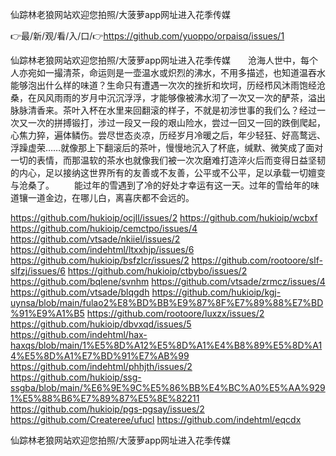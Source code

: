 仙踪林老狼网站欢迎您拍照/大菠萝app网址进入花季传媒

👉最/新/观/看/入/口/👉https://github.com/yuoppo/orpaisq/issues/1

仙踪林老狼网站欢迎您拍照/大菠萝app网址进入花季传媒　　沧海人世中，每个人亦宛如一撮清茶，命运则是一壶温水或炽烈的沸水，不用多描述，也知道温吞水能够泡出什么样的味道？生命只有遭遇一次次的挫折和坎坷，历经栉风沐雨饱经沧桑，在风风雨雨的岁月中沉沉浮浮，才能够像被沸水沏了一次又一次的酽茶，溢出脉脉清香来。茶叶入杯在水里来回翻滚的样子，不就是初涉世事的我们么？经过一次又一次的拼搏锻打，涉过一段又一段的艰山险水，尝过一回又一回的跌倒爬起，心焦力猝，遍体鳞伤。尝尽世态炎凉，历经岁月冷暖之后，年少轻狂、好高鹜远、浮躁虚荣……就像那上下翻滚后的茶叶，慢慢地沉入了杯底，缄默、微笑成了面对一切的表情，而那温软的茶水也就像我们被一次次磨难打造淬火后而变得日益坚韧的内心，足以接纳这世界所有的友善或不友善，公平或不公平，足以承载一切嬗变与沧桑了。
　　能过年的雪遇到了冷的好处才幸运有这一天。过年的雪给年的味道镶一道金边，在哪儿白，离喜庆都不会远的。


https://github.com/hukioip/ocjll/issues/2
https://github.com/hukioip/wcbxf
https://github.com/hukioip/cemctpo/issues/4
https://github.com/vtsade/nkiiel/issues/2
https://github.com/indehtml/ltxxhjp/issues/6
https://github.com/hukioip/bsfzlcr/issues/2
https://github.com/rootoore/slf-slfzj/issues/6
https://github.com/hukioip/ctbybo/issues/2
https://github.com/bqlene/svnhm
https://github.com/vtsade/zrmcz/issues/4
https://github.com/vtsade/blqgdh
https://github.com/hukioip/kgj-uynsa/blob/main/fulao2%E8%BD%BB%E9%87%8F%E7%89%88%E7%BD%91%E9%A1%B5
https://github.com/rootoore/luxzx/issues/2
https://github.com/hukioip/dbvxqd/issues/5
https://github.com/indehtml/hax-haxqs/blob/main/1%E5%8D%A12%E5%8D%A1%E4%B8%89%E5%8D%A14%E5%8D%A1%E7%BD%91%E7%AB%99
https://github.com/indehtml/phhjth/issues/2
https://github.com/hukioip/ssg-ssgba/blob/main/%E6%9E%9C%E5%86%BB%E4%BC%A0%E5%AA%9291%E5%88%B6%E7%89%87%E5%8E%82211
https://github.com/hukioip/pgs-pgsay/issues/2
https://github.com/Createree/ufucl
https://github.com/indehtml/eqcdx

仙踪林老狼网站欢迎您拍照/大菠萝app网址进入花季传媒
